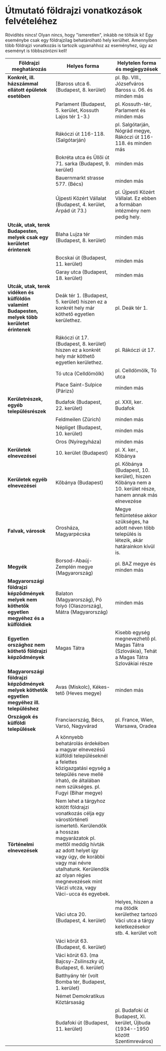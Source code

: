 # Útmutató földrajzi vonatkozások felvételéhez

Rövidítés nincs! Olyan nincs, hogy \"ismeretlen\", inkább ne töltsük ki! Egy eseménybe csak egy földrajzilag behatárolható hely kerülhet. Amennyiben több földrajzi vonatkozás is tartozik ugyanahhoz az eseményhez, úgy az eseményt is többszörözni kell!

| Földrajzi meghatározás | Helyes forma | Helytelen forma és megjegyzések |
|------------------------|--------------|---------------------------------|
| **Konkrét, ill. házszámmal ellátott épületek esetében** | [Baross utca 6. (Budapest, 8. kerület) | pl. Bp. VIII., Józsefváros Baross u. 06. és minden más |
|       | Parlament (Budapest, 5. kerület, Kossuth Lajos tér 1-3.) | pl. Kossuth-tér, Parlament és minden más |
|       | Rákóczi út 116-118. (Salgótarján) | pl. Salgótarján, Nógrád megye, Rákóczi út 116-118. és minden más |
|       | Bokréta utca és Üllői út 71. sarka (Budapest, 9. kerület)  | minden más |
|       | Bauernmarkt strasse 577. (Bécs)                           | minden más |
|       | Újpesti Közért Vállalat (Budapest, 4. kerület, Árpád út 73.) | pl. Újpesti Közért Vállalat. Ez ebben a formában intézmény nem pedig hely. |
| **Utcák, utak, terek Budapesten, melyek csak egy kerületet érintenek** | Blaha Lujza tér (Budapest, 8. kerület) | minden más |
|       | Bocskai út (Budapest, 11. kerület) | minden más |
|       | Garay utca (Budapest, 18. kerület) | minden más |
| **Utcák, utak, terek vidéken és külföldön valamint Budapesten, melyek több kerületet érintenek** | Deák tér 1. (Budapest, 5. kerület) hiszen ez a konkrét hely már köthető egyetlen kerülethez. | pl. Deák tér 1. |
|       | Rákóczi út 17. (Budapest, 8. kerület) hiszen ez a konkrét hely már köthető egyetlen kerülethez. | pl. Rákóczi út 17. |
|       | Tó utca (Celldömölk) | pl. Celldömölk, Tó utca |
|       | Place Saint-Sulpice (Párizs) | minden más |
| **Kerületrészek, egyéb településrészek** | Budafok (Budapest, 22. kerület) | pl. XXII, ker. Budafok |
|       | Feldmeilen (Zürich) | minden más |
|       | Népliget (Budapest, 10. kerület) | minden más |
|       | Oros (Nyíregyháza) | minden más |
| **Kerületek elnevezései** | 10. kerület (Budapest) | pl. X. ker., Kőbánya |
| **Kerületek egyéb elnevezései** | Kőbánya (Budapest) | pl. Kőbánya (Budapest, 10. kerület), hiszen Kőbánya nem a 10. kerület része, hanem annak más elnevezése |
| **Falvak, városok** | Orosháza, Magyarpécska | Megye feltüntetése akkor szükséges, ha adott néven több település is létezik, akár határainkon kívül is. |
| **Megyék** | Borsod-Abaúj-Zemplén megye (Magyarország) | pl. BAZ megye és minden más | 
| **Magyarországi földrajzi képződmények melyek nem köthetők egyetlen megyéhez és a külföldiek** | Balaton (Magyarország), Pó folyó (Olaszország), Mátra (Magyarország) | minden más |
| **Egyetlen országhoz nem köthető földrajzi képződmények** | Magas Tátra | Kisebb egység megnevezhető pl. Magas Tátra (Szlovákia), Tehát a Magas Tátra Szlovákiai része |
| **Magyarországi földrajzi képződmények melyek köthetők egyetlen megyéhez ill. településhez** | Avas (Miskolc), Kékes-tető (Heves megye) | minden más |
| **Országok és külföldi települések** | Franciaország, Bécs, Varsó, Nagyvárad | pl. France, Wien, Warsawa, Oradea |
|       | A könnyebb behatárolás érdekében a magyar elnevezésű külföldi településeknél a felettes közigazgatási egység a település neve mellé írható, de általában nem szükséges. pl. Fugyi (Bihar megye) | |
| **Történelmi elnevezések** | Nem lehet a tárgyhoz kötött földrajzi vonatkozás célja egy várostörténeti ismertető. Kerülendők a hosszas magyarázatok pl. mettől meddig hívták az adott helyet így vagy úgy, de korábbi vagy mai névre utalhatunk. Kerülendők az olyan régies megnevezések mint Váczi utcza, vagy Váci-ucca és egyebek. | |
|       | Váci utca 20. (Budapest, 4. kerület) | Helyes, hiszen a ma ötödik kerülethez tartozó Váci utca a tárgy keletkezésekor stb. 4. kerület volt |
|       | Váci körút 63. (Budapest, 6. kerület) | |
|       | Váci körút 63. (ma Bajcsy-Zsilinszky út, Budapest, 6. kerület) | |
|       | Batthyány tér (volt Bomba tér, Budapest, 1. kerület) | |
|       | Német Demokratikus Köztársaság | |
|       | Budafoki út (Budapest, 11. kerület) | pl. Budafoki út Budapest, XI. kerület, Újbuda (1934--1950 között Szentimreváros) |
